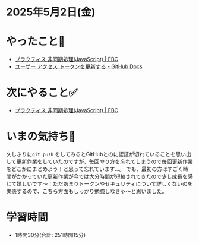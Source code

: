 # 2025年5月2日(金)

# やったこと📝

- [プラクティス 非同期処理\(JavaScript\) \| FBC](https://bootcamp.fjord.jp/practices/204)
- [ユーザー アクセス トークンを更新する \- GitHub Docs](https://docs.github.com/ja/apps/creating-github-apps/authenticating-with-a-github-app/refreshing-user-access-tokens)

# 次にやること✅

- [プラクティス 非同期処理\(JavaScript\) \| FBC](https://bootcamp.fjord.jp/practices/204)

# いまの気持ち🫶

久しぶりに`git push` をしてみるとGitHubとのに認証が切れていることを思い出して更新作業をしていたのですが、毎回やり方を忘れてしまうので毎回更新作業をどこかにまとめよう！と思って忘れています…。
でも、最初の方はすごく時間がかかっていた更新作業が今では大分時間が短縮されてきたので少し成長を感じて嬉しいです〜！ただあまりトークンやセキュリティについて詳しくないのを実感するので、こちら方面もしっかり勉強しなきゃ〜と思いました。

# 学習時間

- 1時間30分(合計: 251時間15分)

